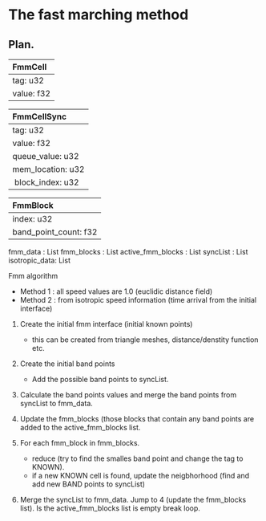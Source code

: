 # The fast marching method

## Plan.

| FmmCell            |
| :---               |
| tag: u32           |
| value: f32         |

| FmmCellSync         |
| :---                |
| tag: u32            |
| value: f32          |
| queue_value: u32    |
| mem_location: u32   |
| block_index: u32    |

| FmmBlock              |
| :---                  |
| index: u32            |
| band_point_count: f32 |

fmm_data : List<FmmCell>
fmm_blocks : List<FmmBlock>
active_fmm_blocks : List<FmmBlock>
syncList : List<FmmSyncCell>
isotropic_data: List<f32>

Fmm algorithm

   * Method 1 : all speed values are 1.0 (euclidic distance field)
   * Method 2 : from isotropic speed information (time arrival from the initial interface)

1. Create the initial fmm interface (initial known points)
   * this can be created from triangle meshes, distance/denstity function etc.
2. Create the initial band points
   * Add the possible band points to syncList. 
3. Calculate the band points values and merge the band points from syncList to fmm_data.

4. Update the fmm_blocks (those blocks that contain any band points are added to the active_fmm_blocks list.
5. For each fmm_block in fmm_blocks.
   * reduce (try to find the smalles band point and change the tag to KNOWN).
   * if a new KNOWN cell is found, update the neigbhorhood (find and add new BAND points to syncList)
6. Merge the syncList to fmm_data. Jump to 4 (update the fmm_blocks list). Is the active_fmm_blocks list is empty break loop. 

